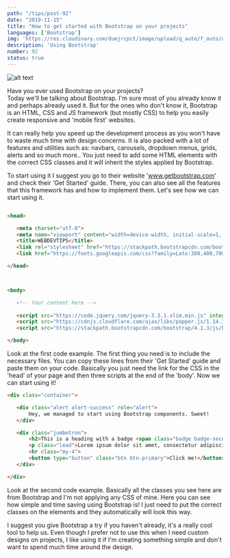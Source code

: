 ```yaml
---
path: "/tips/post-92"
date: "2019-11-15"
title: "How to get started with Bootstrap on your projects"
languages: ['Bootstrap']
img: 'https://res.cloudinary.com/duejrcpct/image/upload/q_auto/f_auto/w_1000/v1587146372/tips/92-1_q2ymcx.png'
description: 'Using Bootstrap'
number: 92
status: true
---
```


![alt text](https://res.cloudinary.com/duejrcpct/image/upload/q_auto/f_auto/w_1000/v1587146372/tips/92-2_o86osr.png "Bootstrap")

Have you ever used Bootstrap on your projects?  
Today we'll be talking about Bootstrap. I'm sure most of you already know it and perhaps already used it. But for the ones who don't know it, Bootstrap is an HTML, CSS and JS framework (but mostly CSS) to help you easily create responsive and 'mobile first' websites.

It can really help you speed up the development process as you won't have to waste much time with design concerns. It is also packed with a lot of features and utilities such as: navbars, carousels, dropdown menus, grids, alerts and so much more.. You just need to add some HTML elements with the correct CSS classes and it will inherit the styles applied by Bootstrap.

To start using it I suggest you go to their website 'www.getbootstrap.com' and check their 'Get Started' guide. There, you can also see all the features that this framework has and how to implement them. Let's see how we can start using it.

 ```html
 
<head>

    <meta charset="utf-8">
    <meta name="viewport" content="width=device-width, initial-scale=1, shrink-to-fit=no">
    <title>WEBDEVTIPS</title>
    <link rel="stylesheet" href="https://stackpath.bootstrapcdn.com/bootstrap/4.1.3/css/bootstrap.min.css" integrity="sha384-MCw98/SFnGE8fJT3GXwEOngsV7Zt27NXFoaoApmYm81iuXoPkFOJwJ8ERdknLPMO" crossorigin="anonymous">
    <link href="https://fonts.googleapis.com/css?family=Lato:300,400,700,900&display=swap" rel="stylesheet">

</head>



<body>

    <!-- Your content here -->
    
    <script src="https://code.jquery.com/jquery-3.3.1.slim.min.js" integrity="sha384-q8i/X+965DzO0rT7abK41JStQIAqVgRVzpbzo5smXKp4YfRvH+8abtTE1Pi6jizo" crossorigin="anonymous"></script>
    <script src="https://cdnjs.cloudflare.com/ajax/libs/popper.js/1.14.3/umd/popper.min.js" integrity="sha384-ZMP7rVo3mIykV+2+9J3UJ46jBk0WLaUAdn689aCwoqbBJiSnjAK/l8WvCWPIPm49" crossorigin="anonymous"></script>
    <script src="https://stackpath.bootstrapcdn.com/bootstrap/4.1.3/js/bootstrap.min.js" integrity="sha384-ChfqqxuZUCnJSK3+MXmPNIyE6ZbWh2IMqE241rYiqJxyMiZ6OW/JmZQ5stwEULTy" crossorigin="anonymous"></script>

</body>

 ```

Look at the first code example. The first thing you need is to include the necessary files. You can copy these lines from their 'Get Started' guide and paste them on your code. Basically you just need the link for the CSS in the 'head' of your page and then three scripts at the end of the 'body'. Now we can start using it!

 ```html
<div class="container">

    <div class="alert alert-success" role="alert">
        Hey, we managed to start using Bootstrap components. Sweet!
    </div>

    <div class="jumbotron">
        <h2>This is a heading with a badge <span class="badge badge-secondary">Dope</span></h2>
        <p class="lead">Lorem ipsum dolor sit amet, consectetur adipiscing elit, sed do eiusmod tempor incididunt ut labore et dolore magna aliqua.</p>
        <hr class="my-4">
        <button type="button" class="btn btn-primary">Click me!</button>
    </div>

</div>
 ```

Look at the second code example. Basically all the classes you see here are from Bootstrap and I'm not applying any CSS of mine. Here you can see how simple and time saving using Bootstrap is! I just need to put the correct classes on the elements and they automatically will look this way.

I suggest you give Bootstrap a try if you haven't already, it's a really cool tool to help us. Even though I prefer not to use this when I need custom designs on projects, I like using it if I'm creating something simple and don't want to spend much time around the design.